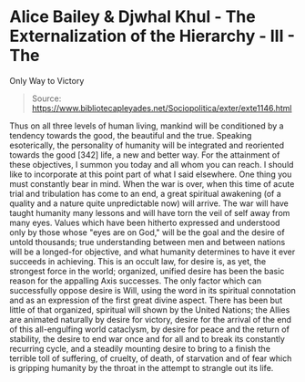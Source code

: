 # Alice Bailey & Djwhal Khul - The Externalization of the Hierarchy - III - The
Only Way to Victory

> Source: https://www.bibliotecapleyades.net/Sociopolitica/exter/exte1146.html

Thus on all three levels of human living, mankind will be conditioned by a tendency towards the good, the beautiful and the true. Speaking esoterically, the personality of humanity will be integrated and reoriented towards the good [342] life, a new and better way. For the attainment of these objectives, I summon you today and all whom you can reach.
I should like to incorporate at this point part of what I said elsewhere.
One thing you must constantly bear in mind. When the war is over, when this time of acute trial and tribulation has come to an end, a great spiritual awakening (of a quality and a nature quite unpredictable now) will arrive. The war will have taught humanity many lessons and will have torn the veil of self away from many eyes. Values which have been hitherto expressed and understood only by those whose "eyes are on God," will be the goal and the desire of untold thousands; true understanding between men and between nations will be a longed-for objective, and what humanity determines to have it ever succeeds in achieving. This is an occult law, for desire is, as yet, the strongest force in the world; organized, unified desire has been the basic reason for the appalling Axis successes.
The only factor which can successfully oppose desire is Will, using the word in its spiritual connotation and as an expression of the first great divine aspect. There has been but little of that organized, spiritual will shown by the United Nations; the Allies are animated naturally by desire for victory, desire for the arrival of the end of this all-engulfing world cataclysm, by desire for peace and the return of stability, the desire to end war once and for all and to break its constantly recurring cycle, and a steadily mounting desire to bring to a finish the terrible toll of suffering, of cruelty, of death, of starvation and of fear which is gripping humanity by the throat in the attempt to strangle out its life.
